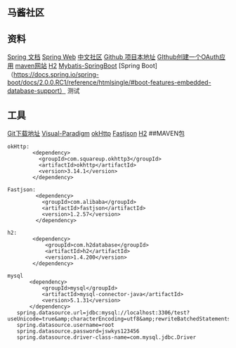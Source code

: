 ## 马酱社区

## 资料
[Spring 文档](https://spring.io/guides)
[Spring Web](https://spring.io/guides/gs/serving-web-content/)
[中文社区](https://elasticsearch.cn)
[Github 项目本地址](https://github.com/haoxinsai/Spring-boot)
[GIthub创建一个OAuth应用](https://developer.github.com/apps/building-oauth-apps/creating-an-oauth-app/)
[maven网站](https://mvnrepository.com)
[H2](http://www.h2database.com/html/main.html)
[Mybatis-SpringBoot](https://mybatis.org/spring-boot-starter/mybatis-spring-boot-autoconfigure/index.html)
[Spring Boot]（https://docs.spring.io/spring-boot/docs/2.0.0.RC1/reference/htmlsingle/#boot-features-embedded-database-support）
测试



## 工具
[Git下载地址](https://git-scm.com/download)
[Visual-Paradigm](https://www.visual-paradigm.com)
[okHttp](https://square.github.io/okhttp/)
[Fastjson](https://mvnrepository.com/artifact/com.alibaba/fastjson)
[H2](https://mvnrepository.com/artifact/com.h2database/h2/1.4.200)
##MAVEN包
````
okHttp:
        <dependency>
          <groupId>com.squareup.okhttp3</groupId>
          <artifactId>okhttp</artifactId>
          <version>3.14.1</version>
        </dependency>
````
````
Fastjson:
         <dependency>
           <groupId>com.alibaba</groupId>
           <artifactId>fastjson</artifactId>
           <version>1.2.57</version>
         </dependency>
````
````
h2:
        <dependency>
            <groupId>com.h2database</groupId>
            <artifactId>h2</artifactId>
            <version>1.4.200</version>
        </dependency>
 ````     
 ````     
mysql
        <dependency>
            <groupId>mysql</groupId>
            <artifactId>mysql-connector-java</artifactId>
            <version>5.1.31</version>
        </dependency>
    spring.datasource.url=jdbc:mysql://localhost:3306/test?useUnicode=true&amp;characterEncoding=utf8&amp;rewriteBatchedStatements=true
    spring.datasource.username=root
    spring.datasource.password=jswkys123456
    spring.datasource.driver-class-name=com.mysql.jdbc.Driver  
  ````      
        
      


